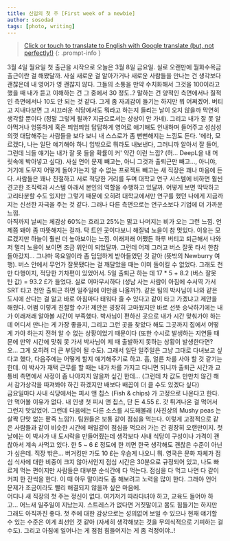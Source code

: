 ```yaml
---
title: 신입의 첫 주 [First week of a newbie]
author: sosodad
tags: [photo, writing]
---
```


> [Click or touch to translate to English with Google translate (but, not perfectly!)](https://jinseuk56-github-io.translate.goog/posts/0002/?_x_tr_sl=ko&_x_tr_tl=en&_x_tr_hl=ko&_x_tr_pto=wapp)
{: .prompt-info }


<!-- <div class="grid-container">
  <div class="grid grid--p-1">
    <div class="cell cell--6"><a href="">
  <div class="card card--clickable">
    <div class="card__image">
      <img class="image" src="https://onedrive.live.com/embed?resid=F96DE3EAE83811FB%2183113&authkey=%21AFzjuL2mKaYkuLs&width=1024"/>
    </div>
  </div>
</a></div>
    <div class="cell cell--6"><a href="">
  <div class="card card--clickable">
    <div class="card__image">
      <img class="image" src="https://onedrive.live.com/embed?resid=F96DE3EAE83811FB%2183119&authkey=%21AGQGbi2ciNqLLKY&width=1024"/>
    </div>
  </div>
</a></div>
    <div class="cell cell--6"><a href="">
  <div class="card card--clickable">
    <div class="card__image">
      <img class="image" src="https://onedrive.live.com/embed?resid=F96DE3EAE83811FB%2183116&authkey=%21ACdGVT3FV7wJ3xU&height=1024"/>
    </div>
  </div>
</a></div>
    <div class="cell cell--6"><a href="">
  <div class="card card--clickable">
    <div class="card__image">
      <img class="image" src="https://onedrive.live.com/embed?resid=F96DE3EAE83811FB%2183112&authkey=%21APrMbCNBkbNFaxg&height=1024"/>
    </div>
  </div>
</a></div>
  </div>
</div> -->

3월 4일 월요일 첫 출근을 시작으로 오늘은 3월 8일 금요일. 실로 오랜만에 월화수목금 출근이란 걸 해봤달까. 사실 새로운 걸 알아가거나 새로운 사람들을 만나는 건 생각보다 괜찮은데 내 영어가 영 괜찮지 않다. 그들의 소통을 만약 수치화해서 그것을 100이라고 했을 때 내가 듣고 이해하는 건 그 중에서 30 정도..? 말하는 건 양적인 측면에서나 질적인 측면에서나 10도 안 되는 것 같다. 그게 좀 자괴감이 들기는 하지만 뭐 어쩌겠어. 버티고 지내다보면 그 시끄러운 식당에서도 뭐라고 하는지 들리는 날이 오지 않을까 막연히 생각할 뿐이다 (정말 그렇게 될까? 지금으로서는 상상이 안 가네). 그리고 내가 잘 못 알아먹거나 엉뚱하게 혹은 띄엄띄엄 답답하게 영어로 얘기해도 인내하며 들어주고 성심성의껏 대답해주는 사람들을 보다 보니 내 스스로가 좀 뻔뻔해지는 느낌도 든다. '에라, 모르겠다, 나는 일단 얘기해야 하니 입밖으로 뭐라도 내보낸다, 그러니까 알아서 잘 들어, 그런데 늬들 얘기는 내가 잘 못 들을 확률이 커' 약간 이런 느낌? (허... DeepL을 내 머릿속에 박아넣고 싶다). 사실 언어 문제 빼고는, 아니 그것과 출퇴근만 빼고..., 아니야, 거기에 도무지 어떻게 돌아가는지 알 수 없는 프로젝트 빼고는 새 직장은 꽤나 마음에 든다. 사람들은 꽤나 친절하고 서로 적당한 거리를 두며 대학교 연구 시스템에 비하면 훨씬 견고한 조직력과 시스템 아래서 본인의 역할을 수행하고 있달까. 어떻게 보면 딱딱하고 고리타분할 수도 있지만 그렇기 때문에 오히려 대학교에서만 연구를 했던 나에게 지금까지는 신선한 자극을 주는 것 같다. 그러나 다른 측면으로는 연구소보다 기업에 더 가까운 느낌.<br>
아직까지 날씨는 체감상 60%는 흐리고 25%는 맑고 나머지는 비가 오는 그런 느낌. 언제쯤 돼야 좀 따뜻해지는 걸까. 탁 트인 곳이다보니 해질녘 노을이 참 멋있다. 이유는 모르겠지만 하늘이 훨씬 더 높아보이는 느낌. 이래저래 어쨌든 하루 버티고 퇴근해서 나와 저 멀리 노을이 보이면 조금 위안이 되었달까. 그런데 어제 그러고 버스 잘못 타서 한참 돌아갔지... 그나마 목요일이라 좀 덤덤하게 받아들였던 것 같아 (뜻밖의 Newburry 여행). 버스 안에서 무언가 잘못됐다는 걸 깨달았을 때는 이미 돌이킬 수 없었다. 그래도 천만 다행이지, 적당한 기차편이 있었어서. 5일 출퇴근 하는 데 17 * 5 + 8.2 (버스 잘못 탄 값) = 93.2 £가 들었다. 실로 어마무시하다 (성남 사는 사람이 아침에 수서역 가서 SRT 타고 천안 출퇴근 하면 일주일에 이만큼 나올까?). 같은 팀의 박사님이 나와 같은 도시에 산다는 걸 알고 바로 아침마다 태워다 줄 수 있다고 같이 타고 가겠냐고 제안을 해줬다. 어쩜 이렇게 친절할 수가! 제안은 굉장히 고마웠지만 바로 선뜻 승낙하기에는 내가 이래저래 알아볼 시간이 부족했다. 박사님이 편하신 곳으로 내가 시간 맞춰가야 하는데 어디서 만나는 게 가장 좋을지, 그리고 그런 곳을 찾았다 해도 그곳까지 집에서 어떻게 가야 하는지 전혀 알 수 없는 상황이었기 때문이다 (또한 수시로 발생하는 지연들 때문에 만약 시간에 맞춰 못 가서 박사님이 제 때 출발하지 못하는 상황이 발생한다면? 오... 그게 오히려 더 큰 부담이 될 수도). 그래서 일단 일주일은 그냥 그대로 다녀보고 싶다고 했다, 다음주에는 어떻게 할지 얘기해주기로 하고. 흠, 얼른 차를 사야 할 것 같기는 한데. 이 박사가 재택 근무를 할 때는 내가 차를 가지고 다니면 되니까 출퇴근 시간과 교통비 측면에서 사정이 좀 나아지지 않을까 싶긴 한데... (그런데 차 값도 만만치 않긴 해서 감가상각을 따져봐야 하긴 하겠지만 배보다 배꼽이 더 클 수도 있겠다 싶다)<br>
금요일마다 사내 식당에서는 피시 앤 칩스 (Fish & chips) 가 고정으로 나온다고 한다. 안 먹어볼 이유가 없다. 내 인생 첫 피시 앤 칩스, 단 돈 4.55 £. 갓 튀겨나온 걸 먹어서 그런지 맛있었어. 그런데 다음에는 다른 소스를 시도해볼래 (사진상의 Mushy peas 는 살짝 단맛 없는 팥죽 느낌?). 팀원들은 보통 같이 점심을 먹는다. 이렇게 고정적으로 같은 사람들과 같이 비슷한 시간에 매일같이 점심을 먹으러 가는 건 굉장히 오랜만이지. 첫날에는 이 박사가 내 도시락을 만들어줬는데 생각보다 사내 식당이 구성이나 가격이 괜찮아서 계속 사먹고 있다. 한 5 ~ 6 £ 정도에 한 끼면 한국 생각해도 괜찮은 수준이 아닌가 싶은데. 직장 밖은... 버거킹만 가도 10 £는 우습게 나오니 뭐. 영국은 문화 자체가 점심 식사에 대한 비중이 크지 않아서인지 점심 시간은 30분으로 규정되어 있고, 나도 빠르게 먹는 편이지만 사람들은 대부분 순식간에 다 먹는다. 점심을 다 먹고 나면 다 같이 커피 한 잔씩을 한다. 이 때 아무 말이라도 좀 해보려고 노력을 많이 한다. 그래야 언어 문제가 조금이라도 빨리 해결되지 않을까 싶은 마음에.<br>
어디나 새 직장의 첫 주는 정신이 없다. 여기저기 따라다녀야 하고, 교육도 들어야 하고... 어느새 일주일이 지났는지. 스트레스가 없다면 거짓말이고 몸도 힘들기는 하지만 그래도 아직까진 좋다. 첫 주에 대한 감상으로는 성의없어 보일 수 있으나 현재 얘기할 수 있는 수준은 이게 최선인 것 같아 (자세히 생각해보는 것을 무의식적으로 기피하는 걸 수도). 그리고 아침에 일어나는 게 점점 힘들어지는 게 좀 걱정이야..!